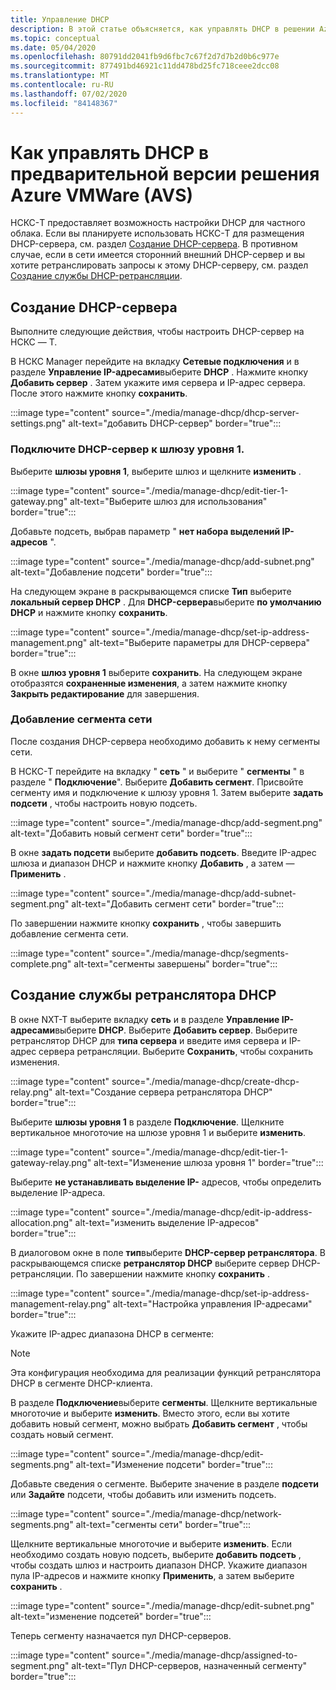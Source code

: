 ```yaml
---
title: Управление DHCP
description: В этой статье объясняется, как управлять DHCP в решении Azure VMware (AVS).
ms.topic: conceptual
ms.date: 05/04/2020
ms.openlocfilehash: 80791dd2041fb9d6fbc7c67f2d7d7b2d0b6c977e
ms.sourcegitcommit: 877491bd46921c11dd478bd25fc718ceee2dcc08
ms.translationtype: MT
ms.contentlocale: ru-RU
ms.lasthandoff: 07/02/2020
ms.locfileid: "84148367"
---
```

# <a name="how-to-manage-dhcp-in-azure-vmware-solution-avs-preview"></a>Как управлять DHCP в предварительной версии решения Azure VMWare (AVS)

НСКС-T предоставляет возможность настройки DHCP для частного облака. Если вы планируете использовать НСКС-T для размещения DHCP-сервера, см. раздел [Создание DHCP-сервера](#create-dhcp-server). В противном случае, если в сети имеется сторонний внешний DHCP-сервер и вы хотите ретранслировать запросы к этому DHCP-серверу, см. раздел [Создание службы DHCP-ретрансляции](#create-dhcp-relay-service).

## <a name="create-dhcp-server"></a>Создание DHCP-сервера

Выполните следующие действия, чтобы настроить DHCP-сервер на НСКС — T.

В НСКС Manager перейдите на вкладку **Сетевые подключения** и в разделе **Управление IP-адресами**выберите **DHCP** . Нажмите кнопку **Добавить сервер** . Затем укажите имя сервера и IP-адрес сервера. После этого нажмите кнопку **сохранить**.

:::image type="content" source="./media/manage-dhcp/dhcp-server-settings.png" alt-text="добавить DHCP-сервер" border="true":::

### <a name="connect-dhcp-server-to-the-tier-1-gateway"></a>Подключите DHCP-сервер к шлюзу уровня 1.

Выберите **шлюзы уровня 1**, выберите шлюз и щелкните **изменить** .

:::image type="content" source="./media/manage-dhcp/edit-tier-1-gateway.png" alt-text="Выберите шлюз для использования" border="true":::

Добавьте подсеть, выбрав параметр " **нет набора выделений IP-адресов** ".

:::image type="content" source="./media/manage-dhcp/add-subnet.png" alt-text="Добавление подсети" border="true":::

На следующем экране в раскрывающемся списке **Тип** выберите **локальный сервер DHCP** . Для **DHCP-сервера**выберите **по умолчанию DHCP** и нажмите кнопку **сохранить**.

:::image type="content" source="./media/manage-dhcp/set-ip-address-management.png" alt-text="Выберите параметры для DHCP-сервера" border="true":::

В окне **шлюз уровня 1** выберите **сохранить**. На следующем экране отобразятся **сохраненные изменения**, а затем нажмите кнопку **Закрыть редактирование** для завершения.

### <a name="add-a-network-segment"></a>Добавление сегмента сети

После создания DHCP-сервера необходимо добавить к нему сегменты сети.

В НСКС-T перейдите на вкладку " **сеть** " и выберите " **сегменты** " в разделе " **Подключение**". Выберите **Добавить сегмент**. Присвойте сегменту имя и подключение к шлюзу уровня 1. Затем выберите **задать подсети** , чтобы настроить новую подсеть. 

:::image type="content" source="./media/manage-dhcp/add-segment.png" alt-text="Добавить новый сегмент сети" border="true":::

В окне **задать подсети** выберите **добавить подсеть**. Введите IP-адрес шлюза и диапазон DHCP и нажмите кнопку **Добавить** , а затем — **Применить** .

:::image type="content" source="./media/manage-dhcp/add-subnet-segment.png" alt-text="Добавить сегмент сети" border="true":::

По завершении нажмите кнопку **сохранить** , чтобы завершить добавление сегмента сети.

:::image type="content" source="./media/manage-dhcp/segments-complete.png" alt-text="сегменты завершены" border="true":::

## <a name="create-dhcp-relay-service"></a>Создание службы ретранслятора DHCP

В окне NXT-T выберите вкладку **сеть** и в разделе **Управление IP-адресами**выберите **DHCP**. Выберите **Добавить сервер**. Выберите ретранслятор DHCP для **типа сервера** и введите имя сервера и IP-адрес сервера ретрансляции. Выберите **Сохранить**, чтобы сохранить изменения.

:::image type="content" source="./media/manage-dhcp/create-dhcp-relay.png" alt-text="Создание сервера ретранслятора DHCP" border="true":::

Выберите **шлюзы уровня 1** в разделе **Подключение**. Щелкните вертикальное многоточие на шлюзе уровня 1 и выберите **изменить**.

:::image type="content" source="./media/manage-dhcp/edit-tier-1-gateway-relay.png" alt-text="Изменение шлюза уровня 1" border="true":::

Выберите **не устанавливать выделение IP-** адресов, чтобы определить выделение IP-адреса.

:::image type="content" source="./media/manage-dhcp/edit-ip-address-allocation.png" alt-text="изменить выделение IP-адресов" border="true":::

В диалоговом окне в поле **тип**выберите **DHCP-сервер ретранслятора**. В раскрывающемся списке **ретранслятор DHCP** выберите сервер DHCP-ретрансляции. По завершении нажмите кнопку **сохранить** .

:::image type="content" source="./media/manage-dhcp/set-ip-address-management-relay.png" alt-text="Настройка управления IP-адресами" border="true":::

Укажите IP-адрес диапазона DHCP в сегменте:

> [!NOTE]
> Эта конфигурация необходима для реализации функций ретранслятора DHCP в сегменте DHCP-клиента. 

В разделе **Подключение**выберите **сегменты**. Щелкните вертикальные многоточие и выберите **изменить**. Вместо этого, если вы хотите добавить новый сегмент, можно выбрать **Добавить сегмент** , чтобы создать новый сегмент.

:::image type="content" source="./media/manage-dhcp/edit-segments.png" alt-text="Изменение подсети" border="true":::

Добавьте сведения о сегменте. Выберите значение в разделе **подсети** или **Задайте** подсети, чтобы добавить или изменить подсеть.

:::image type="content" source="./media/manage-dhcp/network-segments.png" alt-text="сегменты сети" border="true":::

Щелкните вертикальные многоточие и выберите **изменить**. Если необходимо создать новую подсеть, выберите **добавить подсеть** , чтобы создать шлюз и настроить диапазон DHCP. Укажите диапазон пула IP-адресов и нажмите кнопку **Применить**, а затем выберите **сохранить** .

:::image type="content" source="./media/manage-dhcp/edit-subnet.png" alt-text="изменение подсетей" border="true":::

Теперь сегменту назначается пул DHCP-серверов.

:::image type="content" source="./media/manage-dhcp/assigned-to-segment.png" alt-text="Пул DHCP-серверов, назначенный сегменту" border="true":::
